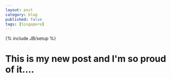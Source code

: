 ```yaml
---
layout: post
category: blog
published: false
tags: [Singapore]
---
```


{% include JB/setup %}

# This is my new post and I'm so proud of it....
